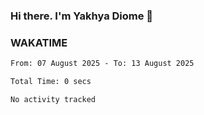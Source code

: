 ### Hi there. I'm Yakhya Diome 👋

### WAKATIME
<!--START_SECTION:waka-->

```txt
From: 07 August 2025 - To: 13 August 2025

Total Time: 0 secs

No activity tracked
```

<!--END_SECTION:waka-->
